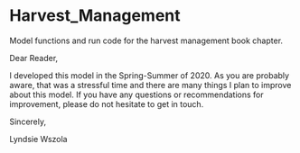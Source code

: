 # Harvest_Management
Model functions and run code for the harvest management book chapter.

Dear Reader,

I developed this model in the Spring-Summer of 2020. As you are probably aware, that was a stressful time and there are many things I plan to improve about this model. If you have any questions or recommendations for improvement, please do not hesitate to get in touch.

Sincerely,

Lyndsie Wszola
